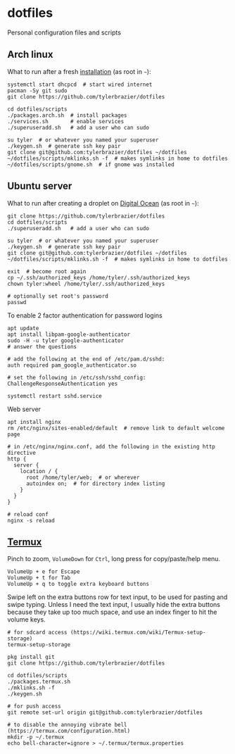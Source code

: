 # dotfiles
Personal configuration files and scripts

## Arch linux
What to run after a fresh [installation][1] (as root in `~`):

    systemctl start dhcpcd  # start wired internet
    pacman -Sy git sudo
    git clone https://github.com/tylerbrazier/dotfiles

    cd dotfiles/scripts
    ./packages.arch.sh  # install packages
    ./services.sh       # enable services
    ./superuseradd.sh   # add a user who can sudo

    su tyler  # or whatever you named your superuser
    ./keygen.sh  # generate ssh key pair
    git clone git@github.com:tylerbrazier/dotfiles ~/dotfiles
    ~/dotfiles/scripts/mklinks.sh -f  # makes symlinks in home to dotfiles
    ~/dotfiles/scripts/gnome.sh  # if gnome was installed

## Ubuntu server
What to run after creating a droplet on [Digital Ocean][2] (as root in `~`):

    git clone https://github.com/tylerbrazier/dotfiles
    cd dotfiles/scripts
    ./superuseradd.sh   # add a user who can sudo

    su tyler  # or whatever you named your superuser
    ./keygen.sh  # generate ssh key pair
    git clone git@github.com:tylerbrazier/dotfiles ~/dotfiles
    ~/dotfiles/scripts/mklinks.sh -f  # makes symlinks in home to dotfiles

    exit  # become root again
    cp ~/.ssh/authorized_keys /home/tyler/.ssh/authorized_keys
    chown tyler:wheel /home/tyler/.ssh/authorized_keys

    # optionally set root's password
    passwd

To enable 2 factor authentication for password logins

    apt update
    apt install libpam-google-authenticator
    sudo -H -u tyler google-authenticator
    # answer the questions

    # add the following at the end of /etc/pam.d/sshd:
    auth required pam_google_authenticator.so

    # set the following in /etc/ssh/sshd_config:
    ChallengeResponseAuthentication yes

    systemctl restart sshd.service

Web server

    apt install nginx
    rm /etc/nginx/sites-enabled/default  # remove link to default welcome page

    # in /etc/nginx/nginx.conf, add the following in the existing http directive
    http {
      server {
        location / {
          root /home/tyler/web;  # or wherever
          autoindex on;  # for directory index listing
        }
      }
    }

    # reload conf
    nginx -s reload

## [Termux][3]
Pinch to zoom, `VolumeDown` for `Ctrl`, long press for copy/paste/help menu.

    VolumeUp + e for Escape
    VolumeUp + t for Tab
    VolumeUp + q to toggle extra keyboard buttons

Swipe left on the extra buttons row for text input, to be used for pasting and
swipe typing. Unless I need the text input, I usually hide the extra buttons
because they take up too much space, and use an index finger to hit the volume
keys.

    # for sdcard access (https://wiki.termux.com/wiki/Termux-setup-storage)
    termux-setup-storage

    pkg install git
    git clone https://github.com/tylerbrazier/dotfiles

    cd dotfiles/scripts
    ./packages.termux.sh
    ./mklinks.sh -f
    ./keygen.sh

    # for push access
    git remote set-url origin git@github.com:tylerbrazier/dotfiles

    # to disable the annoying vibrate bell (https://termux.com/configuration.html)
    mkdir -p ~/.termux
    echo bell-character=ignore > ~/.termux/termux.properties

[1]: https://wiki.archlinux.org/index.php/installation_guide
[2]: https://www.digitalocean.com/
[3]: https://play.google.com/store/apps/details?id=com.termux&hl=en
